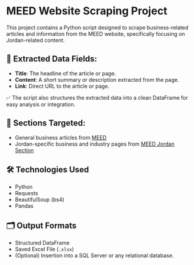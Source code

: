 # MEED Website Scraping Project

This project contains a Python script designed to scrape business-related articles and information from the MEED website, specifically focusing on Jordan-related content.

## 📂 Extracted Data Fields:
- **Title**: The headline of the article or page.
- **Content**: A short summary or description extracted from the page.
- **Link**: Direct URL to the article or page.

✅ The script also structures the extracted data into a clean DataFrame for easy analysis or integration.

## 📄 Sections Targeted:
- General business articles from [MEED](https://www.meed.com/)
- Jordan-specific business and industry pages from [MEED Jordan Section](https://www.meed.com/countries/jordan?location=4906)

## 🛠️ Technologies Used
- Python
- Requests
- BeautifulSoup (bs4)
- Pandas

## 🗂️ Output Formats
- Structured DataFrame
- Saved Excel File (`.xlsx`)
- (Optional) Insertion into a SQL Server or any relational database.
